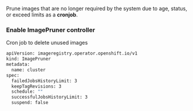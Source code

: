 Prune images that are no longer required by the system due to age, status, or exceed limits as a **cronjob**.

### Enable ImagePruner controller 
Cron job to delete unused images
```sh
apiVersion: imageregistry.operator.openshift.io/v1
kind: ImagePruner
metadata:
  name: cluster
spec:
  failedJobsHistoryLimit: 3
  keepTagRevisions: 3
  schedule: ""
  successfulJobsHistoryLimit: 3
  suspend: false
```

